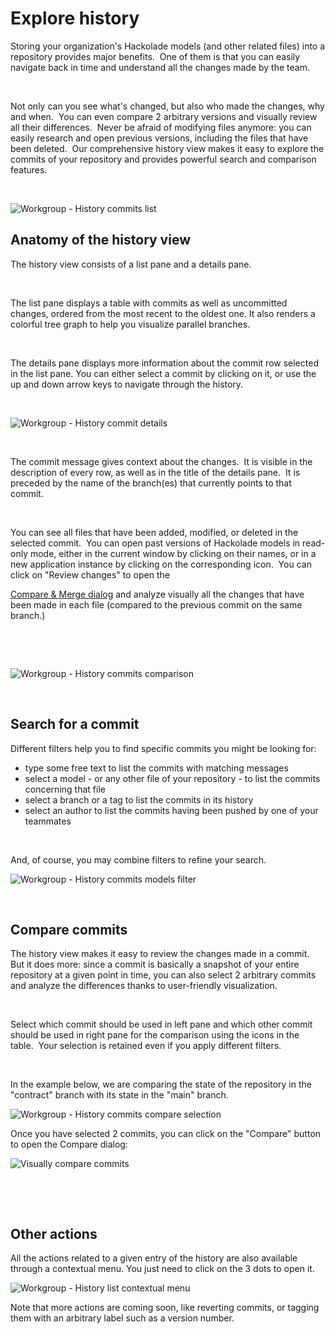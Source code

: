 # Explore history

Storing your organization's Hackolade models (and other related files) into a repository provides major benefits.&nbsp; One of them is that you can easily navigate back in time and understand all the changes made by the team.&nbsp;

&nbsp;

Not only can you see what's changed, but also who made the changes, why and when.&nbsp; You can even compare 2 arbitrary versions and visually review all their differences.&nbsp; Never be afraid of modifying files anymore: you can easily research and open previous versions, including the files that have been deleted.&nbsp; Our comprehensive history view makes it easy to explore the commits of your repository and provides powerful search and comparison features.

&nbsp;

![Workgroup - History commits list](<lib/Workgroup%20-%20History%20commits%20list.png>)

## Anatomy of the history view

The history view consists of a list pane and a details pane.

&nbsp;

The list pane displays a table with commits as well as uncommitted changes, ordered from the most recent to the oldest one. It also renders a colorful tree graph to help you visualize parallel branches.

&nbsp;

The details pane displays more information about the commit row selected in the list pane. You can either select a commit by clicking on it, or use the up and down arrow keys to navigate through the history.

&nbsp;

![Workgroup - History commit details](<lib/Workgroup%20-%20History%20commit%20details.png>)

&nbsp;

The commit message gives context about the changes.&nbsp; It is visible in the description of every row, as well as in the title of the details pane.&nbsp; It is preceded by the name of the branch(es) that currently points to that commit.

&nbsp;

You can see all files that have been added, modified, or deleted in the selected commit.&nbsp; You can open past versions of Hackolade models in read-only mode, either in the current window by clicking on their names, or in a new application instance by clicking on the corresponding icon.&nbsp; You can click on "Review changes" to open the

[Compare \& Merge dialog](<Compareandmergemodels.md>) and analyze visually all the changes that have been made in each file (compared to the previous commit on the same branch.)

&nbsp;

&nbsp;

![Workgroup - History commits comparison](<lib/Workgroup%20-%20History%20commits%20comparison.png>)

&nbsp;

## Search for a commit

Different filters help you to find specific commits you might be looking for:

* type some free text to list the commits with matching messages
* select a model - or any other file of your repository - to list the commits concerning that file
* select a branch or a tag to list the commits in its history
* select an author to list the commits having been pushed by one of your teammates

&nbsp;

And, of course, you may combine filters to refine your search.

![Workgroup - History commits models filter](<lib/Workgroup%20-%20History%20commits%20models%20filter.png>)

&nbsp;

## Compare commits

The history view makes it easy to review the changes made in a commit.&nbsp; But it does more: since a commit is basically a snapshot of your entire repository at a given point in time, you can also select 2 arbitrary commits and analyze the differences thanks to user-friendly visualization.

&nbsp;

Select which commit should be used in left pane and which other commit should be used in right pane for the comparison using the icons in the table.&nbsp; Your selection is retained even if you apply different filters.&nbsp;

&nbsp;

In the example below, we are comparing the state of the repository in the "contract" branch with its state in the "main" branch.

![Workgroup - History commits compare selection](<lib/Workgroup%20-%20History%20commits%20compare%20selection.png>)

Once you have selected 2 commits, you can click on the "Compare" button to open the Compare dialog:

![Visually compare commits](<lib/Compare%20and%20merge%20-%20compare%20view.png>)

&nbsp;

&nbsp;

## Other actions

All the actions related to a given entry of the history are also available through a contextual menu. You just need to click on the 3 dots to open it.

![Workgroup - History list contextual menu](<lib/Workgroup%20-%20History%20list%20contextual%20menu.png>)

Note that more actions are coming soon, like reverting commits, or tagging them with an arbitrary label such as a version number.

